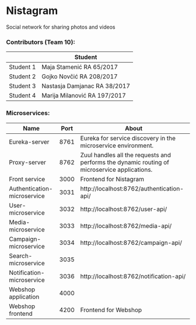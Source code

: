 # Nistagram
Social network for sharing photos and videos

### Contributors (Team 10):
|  | Student |
| ------ | ------ |
| Student 1 | Maja Stamenić RA 65/2017| 
| Student 2 | Gojko Novčić RA 208/2017| 
| Student 3 | Nastasja Damjanac RA 38/2017|
| Student 4 | Marija Milanović RA 197/2017|


### Microservices:
| Name | Port | About
| ------ | ------ | ------ |
| Eureka-server | 8761 | Eureka for service discovery in the microservice environment. |
| Proxy-server | 8762 | Zuul handles all the requests and performs the dynamic routing of microservice applications. |
| Front service | 3000 | Frontend for Nistagram |
| Authentication-microservice | 3031 | http://localhost:8762/authentication-api/ |
| User-microservice | 3032 | http://localhost:8762/user-api/ |
| Media-microservice | 3033 | http://localhost:8762/media-api/ |
| Campaign-microservice | 3034 | http://localhost:8762/campaign-api/ |
| Search-microservice | 3035 | |
| Notification-microservice | 3036 | http://localhost:8762/notification-api/ |
| Webshop application | 4000 | |
| Webshop frontend | 4200 | Frontend for Webshop |
